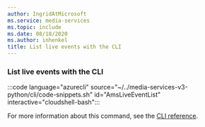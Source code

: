 ```yaml
---
author: IngridAtMicrosoft
ms.service: media-services
ms.topic: include
ms.date: 08/18/2020
ms.author: inhenkel
title: List live events with the CLI
---
```


### List live events with the CLI

:::code language="azurecli" source="~/../media-services-v3-python/cli/code-snippets.sh" id="AmsLiveEventList" interactive="cloudshell-bash":::

For more information about this command, see the [CLI reference](/cli/azure/ams/live-event?view=azure-cli-latest&preserve-view=true#az-ams-live-event-list).

